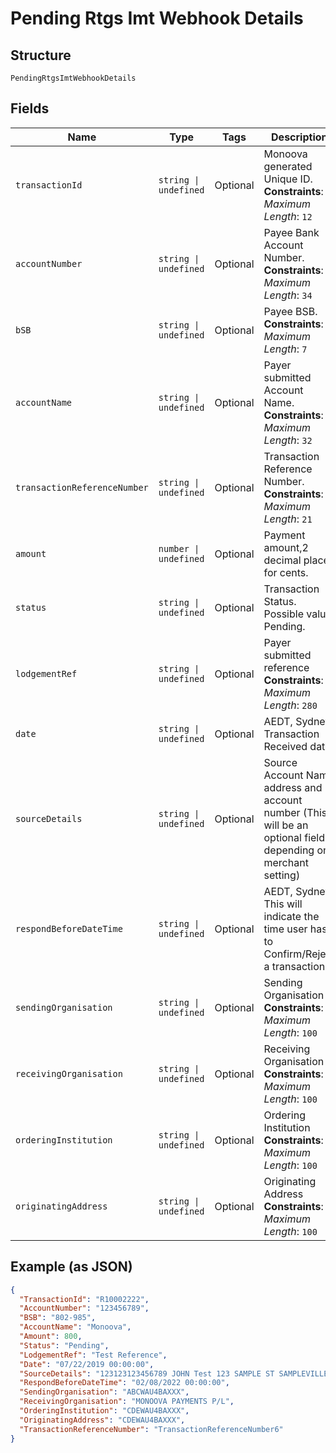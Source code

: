 
# Pending Rtgs Imt Webhook Details

## Structure

`PendingRtgsImtWebhookDetails`

## Fields

| Name | Type | Tags | Description |
|  --- | --- | --- | --- |
| `transactionId` | `string \| undefined` | Optional | Monoova generated Unique ID.<br>**Constraints**: *Maximum Length*: `12` |
| `accountNumber` | `string \| undefined` | Optional | Payee Bank Account Number.<br>**Constraints**: *Maximum Length*: `34` |
| `bSB` | `string \| undefined` | Optional | Payee BSB.<br>**Constraints**: *Maximum Length*: `7` |
| `accountName` | `string \| undefined` | Optional | Payer submitted Account Name.<br>**Constraints**: *Maximum Length*: `32` |
| `transactionReferenceNumber` | `string \| undefined` | Optional | Transaction Reference Number.<br>**Constraints**: *Maximum Length*: `21` |
| `amount` | `number \| undefined` | Optional | Payment amount,2 decimal places for cents. |
| `status` | `string \| undefined` | Optional | Transaction Status. Possible value Pending. |
| `lodgementRef` | `string \| undefined` | Optional | Payer submitted reference<br>**Constraints**: *Maximum Length*: `280` |
| `date` | `string \| undefined` | Optional | AEDT, Sydney. Transaction Received date. |
| `sourceDetails` | `string \| undefined` | Optional | Source Account Name address and account number (This will be an optional field depending on merchant setting) |
| `respondBeforeDateTime` | `string \| undefined` | Optional | AEDT, Sydney. This will indicate the time user has to Confirm/Reject a transaction. |
| `sendingOrganisation` | `string \| undefined` | Optional | Sending Organisation<br>**Constraints**: *Maximum Length*: `100` |
| `receivingOrganisation` | `string \| undefined` | Optional | Receiving Organisation<br>**Constraints**: *Maximum Length*: `100` |
| `orderingInstitution` | `string \| undefined` | Optional | Ordering Institution<br>**Constraints**: *Maximum Length*: `100` |
| `originatingAddress` | `string \| undefined` | Optional | Originating Address<br>**Constraints**: *Maximum Length*: `100` |

## Example (as JSON)

```json
{
  "TransactionId": "R10002222",
  "AccountNumber": "123456789",
  "BSB": "802-985",
  "AccountName": "Monoova",
  "Amount": 800,
  "Status": "Pending",
  "LodgementRef": "Test Reference",
  "Date": "07/22/2019 00:00:00",
  "SourceDetails": "123123123456789 JOHN Test 123 SAMPLE ST SAMPLEVILLE NSW AUSTRALIA 1234",
  "RespondBeforeDateTime": "02/08/2022 00:00:00",
  "SendingOrganisation": "ABCWAU4BAXXX",
  "ReceivingOrganisation": "MONOOVA PAYMENTS P/L",
  "OrderingInstitution": "CDEWAU4BAXXX",
  "OriginatingAddress": "CDEWAU4BAXXX",
  "TransactionReferenceNumber": "TransactionReferenceNumber6"
}
```

